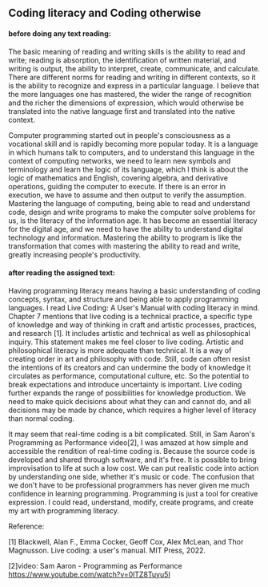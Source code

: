 ## Coding literacy and Coding otherwise 

#### before doing any text reading:

The basic meaning of reading and writing skills is the ability to read and write; reading is absorption, the identification of written material, and writing is output, the ability to interpret, create, communicate, and calculate. There are different norms for reading and writing in different contexts, so it is the ability to recognize and express in a particular language. I believe that the more languages one has mastered, the wider the range of recognition and the richer the dimensions of expression, which would otherwise be translated into the native language first and translated into the native context.

Computer programming started out in people's consciousness as a vocational skill and is rapidly becoming more popular today. It is a language in which humans talk to computers, and to understand this language in the context of computing networks, we need to learn new symbols and terminology and learn the logic of its language, which I think is about the logic of mathematics and English, covering algebra, and derivative operations, guiding the computer to execute. If there is an error in execution, we have to assume and then output to verify the assumption. Mastering the language of computing, being able to read and understand code, design and write programs to make the computer solve problems for us, is the literacy of the information age.
It has become an essential literacy for the digital age, and we need to have the ability to understand digital technology and information. Mastering the ability to program is like the transformation that comes with mastering the ability to read and write, greatly increasing people's productivity.

#### after reading the assigned text:

Having programming literacy means having a basic understanding of coding concepts, syntax, and structure and being able to apply programming languages. I read Live Coding: A User's Manual with coding literacy in mind. Chapter 7 mentions that live coding is a technical practice, a specific type of knowledge and way of thinking in craft and artistic processes, practices, and research [1]. It includes artistic and technical as well as philosophical inquiry. This statement makes me feel closer to live coding. Artistic and philosophical literacy is more adequate than technical. It is a way of creating order in art and philosophy with code. Still, code can often resist the intentions of its creators and can undermine the body of knowledge it circulates as performance, computational culture, etc. So the potential to break expectations and introduce uncertainty is important. Live coding further expands the range of possibilities for knowledge production. We need to make quick decisions about what they can and cannot do, and all decisions may be made by chance, which requires a higher level of literacy than normal coding.

It may seem that real-time coding is a bit complicated. Still, in Sam Aaron's Programming as Performance video[2], I was amazed at how simple and accessible the rendition of real-time coding is. Because the source code is developed and shared through software, and it's free. It is possible to bring improvisation to life at such a low cost. We can put realistic code into action by understanding one side, whether it's music or code. The confusion that we don't have to be professional programmers has never given me much confidence in learning programming. Programming is just a tool for creative expression. I could read, understand, modify, create programs, and create my art with programming literacy.

Reference:

[1] Blackwell, Alan F., Emma Cocker, Geoff Cox, Alex McLean, and Thor Magnusson. Live coding: a user's manual. MIT Press, 2022.

[2]video: Sam Aaron - Programming as Performance https://www.youtube.com/watch?v=0lTZ8Tuyu5I






